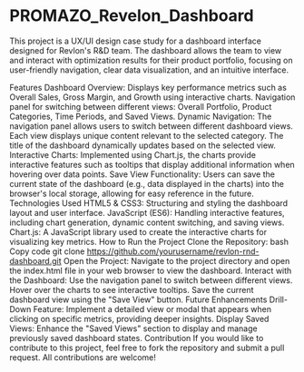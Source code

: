 # PROMAZO_Revelon_Dashboard
This project is a UX/UI design case study for a dashboard interface designed for Revlon's R&amp;D team. The dashboard allows the team to view and interact with optimization results for their product portfolio, focusing on user-friendly navigation, clear data visualization, and an intuitive interface.


Features
Dashboard Overview:
Displays key performance metrics such as Overall Sales, Gross Margin, and Growth using interactive charts.
Navigation panel for switching between different views: Overall Portfolio, Product Categories, Time Periods, and Saved Views.
Dynamic Navigation:
The navigation panel allows users to switch between different dashboard views. Each view displays unique content relevant to the selected category.
The title of the dashboard dynamically updates based on the selected view.
Interactive Charts:
Implemented using Chart.js, the charts provide interactive features such as tooltips that display additional information when hovering over data points.
Save View Functionality:
Users can save the current state of the dashboard (e.g., data displayed in the charts) into the browser's local storage, allowing for easy reference in the future.
Technologies Used
HTML5 & CSS3: Structuring and styling the dashboard layout and user interface.
JavaScript (ES6): Handling interactive features, including chart generation, dynamic content switching, and saving views.
Chart.js: A JavaScript library used to create the interactive charts for visualizing key metrics.
How to Run the Project
Clone the Repository:
bash
Copy code
git clone https://github.com/yourusername/revlon-rnd-dashboard.git
Open the Project: Navigate to the project directory and open the index.html file in your web browser to view the dashboard.
Interact with the Dashboard:
Use the navigation panel to switch between different views.
Hover over the charts to see interactive tooltips.
Save the current dashboard view using the "Save View" button.
Future Enhancements
Drill-Down Feature: Implement a detailed view or modal that appears when clicking on specific metrics, providing deeper insights.
Display Saved Views: Enhance the "Saved Views" section to display and manage previously saved dashboard states.
Contribution
If you would like to contribute to this project, feel free to fork the repository and submit a pull request. All contributions are welcome!
